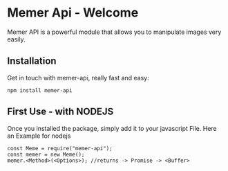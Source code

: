 # Memer Api - Welcome

Memer API is a powerful module that allows you to manipulate images very easily.


## **Installation**

Get in touch with memer-api, really fast and easy:

```
npm install memer-api
```

## First Use - with NODEJS

Once you installed the package, simply add it to your javascript File. Here an Example for nodejs

```
const Meme = require("memer-api");
const memer = new Meme();
memer.<Method>(<Options>); //returns -> Promise -> <Buffer>
```